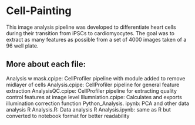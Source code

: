 # Cell-Painting
This image analysis pipeline was developed to differentiate heart cells during their transition from iPSCs to cardiomyocytes. The goal was to extract as many features as possible from a set of 4000 images taken of a 96 well plate.

## More about each file:
Analysis w mask.cpipe: CellProfiler pipeline with module added to remove midlayer of cells
Analysis.cpipe: CellProfiler pipeline for general feature extraction
AnalysisQC.cpipe: CellProfiler pipeline for extracting quality control features at image level
Illumniation.cpipe: Calculates and exports illumination correction function
Python_Analysis. ipynb: PCA and other data analysis 
R Analysis.R: Data analysis
R Analysis.ipynb: same as R but converted to notebook format for better readability 

